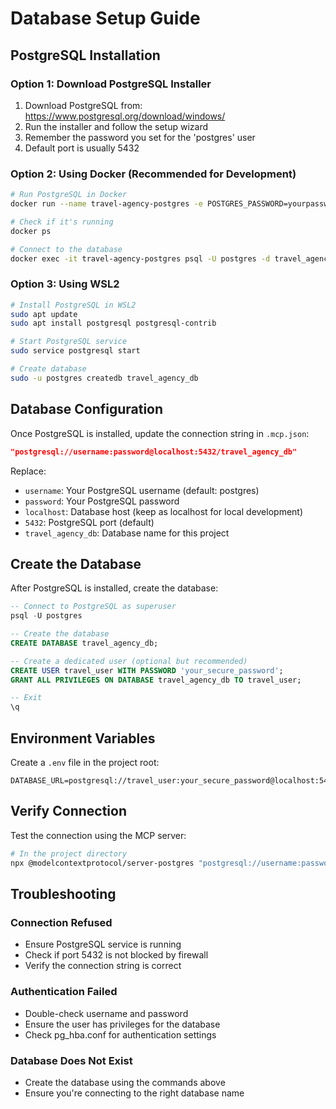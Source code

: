 # Database Setup Guide

## PostgreSQL Installation

### Option 1: Download PostgreSQL Installer
1. Download PostgreSQL from: https://www.postgresql.org/download/windows/
2. Run the installer and follow the setup wizard
3. Remember the password you set for the 'postgres' user
4. Default port is usually 5432

### Option 2: Using Docker (Recommended for Development)
```bash
# Run PostgreSQL in Docker
docker run --name travel-agency-postgres -e POSTGRES_PASSWORD=yourpassword -e POSTGRES_DB=travel_agency_db -p 5432:5432 -d postgres:15

# Check if it's running
docker ps

# Connect to the database
docker exec -it travel-agency-postgres psql -U postgres -d travel_agency_db
```

### Option 3: Using WSL2
```bash
# Install PostgreSQL in WSL2
sudo apt update
sudo apt install postgresql postgresql-contrib

# Start PostgreSQL service
sudo service postgresql start

# Create database
sudo -u postgres createdb travel_agency_db
```

## Database Configuration

Once PostgreSQL is installed, update the connection string in `.mcp.json`:

```json
"postgresql://username:password@localhost:5432/travel_agency_db"
```

Replace:
- `username`: Your PostgreSQL username (default: postgres)
- `password`: Your PostgreSQL password
- `localhost`: Database host (keep as localhost for local development)
- `5432`: PostgreSQL port (default)
- `travel_agency_db`: Database name for this project

## Create the Database

After PostgreSQL is installed, create the database:

```sql
-- Connect to PostgreSQL as superuser
psql -U postgres

-- Create the database
CREATE DATABASE travel_agency_db;

-- Create a dedicated user (optional but recommended)
CREATE USER travel_user WITH PASSWORD 'your_secure_password';
GRANT ALL PRIVILEGES ON DATABASE travel_agency_db TO travel_user;

-- Exit
\q
```

## Environment Variables

Create a `.env` file in the project root:

```env
DATABASE_URL=postgresql://travel_user:your_secure_password@localhost:5432/travel_agency_db
```

## Verify Connection

Test the connection using the MCP server:
```bash
# In the project directory
npx @modelcontextprotocol/server-postgres "postgresql://username:password@localhost:5432/travel_agency_db"
```

## Troubleshooting

### Connection Refused
- Ensure PostgreSQL service is running
- Check if port 5432 is not blocked by firewall
- Verify the connection string is correct

### Authentication Failed
- Double-check username and password
- Ensure the user has privileges for the database
- Check pg_hba.conf for authentication settings

### Database Does Not Exist
- Create the database using the commands above
- Ensure you're connecting to the right database name